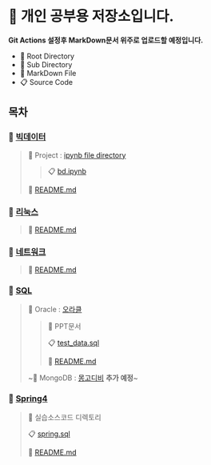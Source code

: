 # **📝 개인 공부용 저장소입니다.**

**Git Actions 설정후 MarkDown문서 위주로 업로드할 예정입니다.**
- :file_folder: Root Directory
- :open_file_folder: Sub Directory
- :memo: MarkDown File
- :clipboard: Source Code


## **목차**

### :file_folder: [빅데이터](Bigdata)
> :open_file_folder: Project : [ipynb file directory](Bigdata/Project)
> > :clipboard: [bd.ipynb](Bigdata/Project/bd.ipynb)
> >
> :memo: [README.md](Bigdata/README.md)
>


### :file_folder: [리눅스](Linux)
> :memo: [README.md](Linux/README.md)
>


### :file_folder: [네트워크](Network)
> :memo: [README.md](Network/README.md)
>


### :file_folder: [SQL](SQL)
> :open_file_folder: Oracle : [오라클](SQL/Oracle)
> > :book: PPT문서
> > 
> > :clipboard: [test_data.sql](SQL/Oracle/test_data.sql) 
> >
> > :memo: [README.md](SQL/Oracle/README.md) 
> >
> ~:open_file_folder: MongoDB : [몽고디비](SQL/MongoDB) **추가 예정**~


### :file_folder: [Spring4](Spring4)
> :open_file_folder: 실습소스코드 디렉토리
> 
> :clipboard: [spring.sql](Spring4/spring.sql)
> 
> :memo: [README.md](Spring4/README.md) 
>
